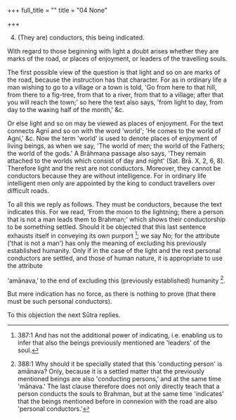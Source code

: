 +++
full_title = ""
title = "04 None"

+++


4. (They are) conductors, this being indicated.

With regard to those beginning with light a doubt arises whether they are marks of the road, or places of enjoyment, or leaders of the travelling souls.

The first possible view of the question is that light and so on are marks of the road, because the instruction has that character. For as in ordinary life a man wishing to go to a village or a town is told, 'Go from here to that hill, from there to a fig-tree, from that to a river, from that to a village; after that you will reach the town;' so here the text also says, 'from light to day, from day to the waxing half of the month,' &c.

Or else light and so on may be viewed as places of enjoyment. For the text connects Agni and so on with the word 'world'; 'He comes to the world of Agni,' &c. Now the term 'world' is used to denote places of enjoyment of living beings, as when we say, 'The world of men; the world of the Fathers; the world of the gods.' A Brāhmaṇa passage also says, 'They remain attached to the worlds which consist of day and night' (Sat. Brā. X, 2, 6, 8). Therefore light and the rest are not conductors. Moreover, they cannot be conductors because they are without intelligence. For in ordinary life intelligent men only are appointed by the king to conduct travellers over difficult roads.

To all this we reply as follows. They must be conductors, because the text indicates this. For we read, 'From the moon to the lightning; there a person that is not a man leads them to Brahman;' which shows their conductorship to be something settled. Should it be objected that this last sentence exhausts itself in conveying its own purport [^fn_227]; we say No; for the attribute ('that is not a man') has only the meaning of excluding his previously established humanity. Only if in the case of the light and the rest personal conductors are settled, and those of human nature, it is appropriate to use the attribute

[^fn_227]: 387:1 And has not the additional power of indicating, i.e. enabling us to infer that also the beings previously mentioned are 'leaders' of the soul.

 'amānava,' to the end of excluding this (previously established) humanity [^fn_228].

[^fn_228]: 388:1 Why should it be specially stated that this 'conducting person' is amānava? Only, because it is a settled matter that the previously mentioned beings are also 'conducting persons,' and at the same time 'mānava.' The last clause therefore does not only directly teach that a person conducts the souls to Brahman, but at the same time 'indicates' that the beings mentioned before in connexion with the road are also 'personal conductors.'

But mere indication has no force, as there is nothing to prove (that there must be such personal conductors).

To this objection the next Sūtra replies.

